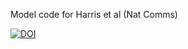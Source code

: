 Model code for Harris et al (Nat Comms)

[![DOI](https://zenodo.org/badge/440180172.svg)](https://zenodo.org/badge/latestdoi/440180172)
